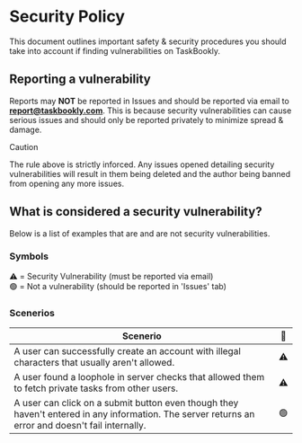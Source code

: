 # Security Policy

This document outlines important safety & security procedures you should take into account if finding vulnerabilities on TaskBookly.

## Reporting a vulnerability

Reports may **NOT** be reported in Issues and should be reported via email to **report@taskbookly.com**.
This is because security vulnerabilities can cause serious issues and should only be reported privately to minimize spread & damage.

> [!CAUTION]
> The rule above is strictly inforced. Any issues opened detailing security vulnerabilities will result in them being deleted and the author being banned from opening any more issues.

## What is considered a security vulnerability?

Below is a list of examples that are and are not security vulnerabilities.

### Symbols
⚠️ = Security Vulnerability (must be reported via email)<br>
🟢 = Not a vulnerability (should be reported in 'Issues' tab)

### Scenerios

| Scenerio | 🔘 |
| --- | -------- |
| A user can successfully create an account with illegal characters that usually aren't allowed. | ⚠️ |
| A user found a loophole in server checks that allowed them to fetch private tasks from other users. | ⚠️ |
| A user can click on a submit button even though they haven't entered in any information. The server returns an error and doesn't fail internally. | 🟢 |
